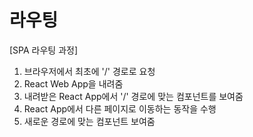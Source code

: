 # 라우팅

[SPA 라우팅 과정]

1. 브라우저에서 최초에 '/' 경로로 요청
2. React Web App을 내려줌
3. 내려받은 React App에서 '/' 경로에 맞는 컴포넌트를 보여줌
4. React App에서 다른 페이지로 이동하는 동작을 수행
5. 새로운 경로에 맞는 컴포넌트 보여줌
